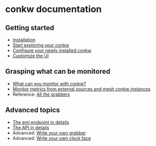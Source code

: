 # conkw documentation

## Getting started

* [Installation](INSTALL.md)
* [Start exploring your conkw](EXPLORE.md)
* [Configure your newly installed conkw](CONFIGURE.md)
* [Customize the UI](UI.md)

## Grasping what can be monitored

* [What can you monitor with conkw?](MONITOR.md)
* [Monitor metrics from external sources and mesh conkw instances](EXTERNAL_MONITORING.md)
* Reference: [All the grabbers](LIST_GRABBERS.md)

## Advanced topics

* [The emi endpoint in details](EMI.md)
* [The API in details](API.md)
* Advanced: [Write your own grabber](WRITE_A_GRABBER.md)
* Advanced: [Write your own clock face](WRITE_A_CLOCK_FACE.md)
